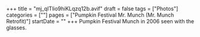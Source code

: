 +++
title = "mj_qITlio9hiKLqzq12b.avif"
draft = false
tags = ["Photos"]
categories = [""]
pages = ["Pumpkin Festival Mr. Munch (Mr. Munch Retrofit)"]
startDate = ""
+++
Pumpkin Festival Munch in 2006 seen with the glasses.
